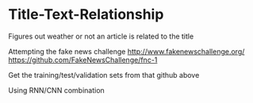 # Title-Text-Relationship
Figures out weather or not an article is related to the title

Attempting the fake news challenge http://www.fakenewschallenge.org/
https://github.com/FakeNewsChallenge/fnc-1

Get the training/test/validation sets from that github above


Using RNN/CNN combination
